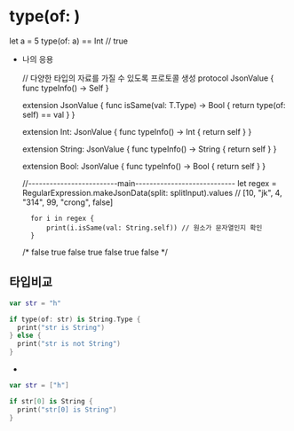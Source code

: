 # type(of: )

let a = 5
    type(of: a) == Int // true

- 나의 응용

    // 다양한 타입의 자료를 가질 수 있도록 프로토콜 생성
    protocol JsonValue {
        func typeInfo() -> Self
    }
    
    extension JsonValue {
        func isSame<T>(val: T.Type) -> Bool {
            return type(of: self) == val
        }
    }
    
    extension Int: JsonValue {
        func typeInfo() -> Int {
            return self
        }
    }
    
    extension String: JsonValue {
        func typeInfo() -> String {
            return self
        }
    }
    
    extension Bool: JsonValue {
        func typeInfo() -> Bool {
            return self
        }
    }
    
    //-------------------------main----------------------------
    let regex = RegularExpression.makeJsonData(split: splitInput).values
    // [10, "jk", 4, "314", 99, "crong", false]
    
        for i in regex {
            print(i.isSame(val: String.self)) // 원소가 문자열인지 확인
        }
    /*
    false
    true
    false
    true
    false
    true
    false
    */

## 타입비교

```swift
var str = "h"

if type(of: str) is String.Type {
  print("str is String")
} else {
  print("str is not String")
}
```

+

```swift
var str = ["h"]

if str[0] is String {
  print("str[0] is String")
}
```


